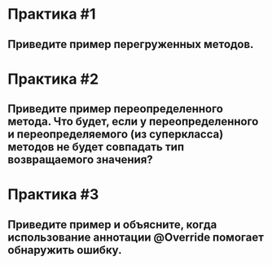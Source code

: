 # Практика #1
## Приведите пример перегруженных методов.

# Практика #2
## Приведите пример переопределенного метода. Что будет, если у переопределенного и переопределяемого (из суперкласса) методов не будет совпадать тип возвращаемого значения?

# Практика #3
## Приведите пример и объясните, когда использование аннотации @Override помогает обнаружить ошибку.
